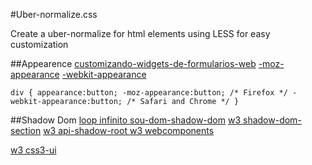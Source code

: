 #Uber-normalize.css

Create a uber-normalize for html elements using LESS for easy customization


##Appearence
[customizando-widgets-de-formularios-web](http://loopinfinito.com.br/2012/08/08/customizando-widgets-de-formularios-web/ "customizando-widgets-de-formularios-web")
[-moz-appearance](https://developer.mozilla.org/en-US/docs/CSS/-moz-appearance "-moz-appearance")
[-webkit-appearance](http://css-infos.net/property/-webkit-appearance "-webkit-appearance")

`div
{
appearance:button;
-moz-appearance:button; /* Firefox */
-webkit-appearance:button; /* Safari and Chrome */
}
`


##Shadow Dom
[loop infinito sou-dom-shadow-dom](http://loopinfinito.com.br/2012/07/17/sou-dom-shadow-dom/ "sou-dom-shadow-dom")
[w3 shadow-dom-section](http://www.w3.org/TR/components-intro/#shadow-dom-section "shadow-dom-section")
[w3 api-shadow-root ](http://www.w3.org/TR/shadow-dom/#api-shadow-root "api-shadow-root ")
[w3 webcomponents](https://dvcs.w3.org/hg/webcomponents/raw-file/tip/spec/shadow/index.html "w3 webcomponents")







[w3 css3-ui](http://www.w3.org/TR/css3-ui/ "css3-ui")
